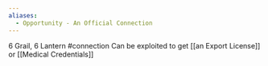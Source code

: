 ```yaml
---
aliases:
  - Opportunity - An Official Connection
---
```

6 Grail, 6 Lantern
#connection
Can be exploited to get [[an Export License]] or [[Medical Credentials]]